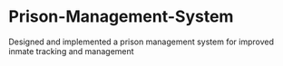 # Prison-Management-System
Designed and implemented a prison management system for improved inmate tracking and management

